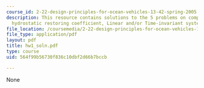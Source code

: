 ```yaml
---
course_id: 2-22-design-principles-for-ocean-vehicles-13-42-spring-2005
description: This resource contains solutions to the 5 problems on complex numbers,
  hydrostatic restoring coefficient, Linear and/or Time-invariant systems.
file_location: /coursemedia/2-22-design-principles-for-ocean-vehicles-13-42-spring-2005/564f99b56730f836c10dbf2d66b7bccb_hw1_soln.pdf
file_type: application/pdf
layout: pdf
title: hw1_soln.pdf
type: course
uid: 564f99b56730f836c10dbf2d66b7bccb

---
```

None
